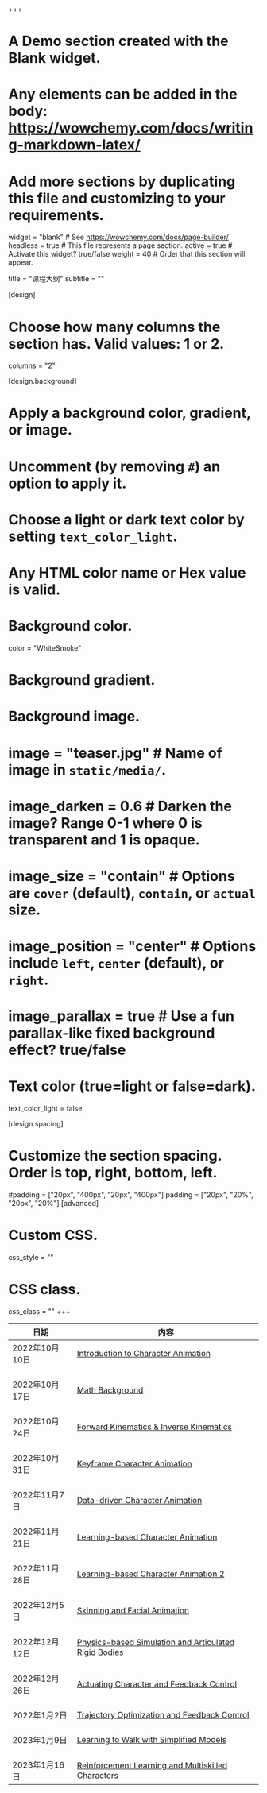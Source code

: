+++
# A Demo section created with the Blank widget.
# Any elements can be added in the body: https://wowchemy.com/docs/writing-markdown-latex/
# Add more sections by duplicating this file and customizing to your requirements.

widget = "blank"  # See https://wowchemy.com/docs/page-builder/
headless = true  # This file represents a page section.
active = true  # Activate this widget? true/false
weight = 40  # Order that this section will appear.

title = "课程大纲"
subtitle = ""

[design]
  # Choose how many columns the section has. Valid values: 1 or 2.
  columns = "2"

[design.background]
  # Apply a background color, gradient, or image.
  #   Uncomment (by removing `#`) an option to apply it.
  #   Choose a light or dark text color by setting `text_color_light`.
  #   Any HTML color name or Hex value is valid.

  # Background color.
  color = "WhiteSmoke"
  
  # Background gradient.
  
  
  # Background image.
  # image = "teaser.jpg"  # Name of image in `static/media/`.
  # image_darken = 0.6  # Darken the image? Range 0-1 where 0 is transparent and 1 is opaque.
  # image_size = "contain"  #  Options are `cover` (default), `contain`, or `actual` size.
  # image_position = "center"  # Options include `left`, `center` (default), or `right`.
  # image_parallax = true  # Use a fun parallax-like fixed background effect? true/false
  
  # Text color (true=light or false=dark).
  text_color_light = false

[design.spacing]
  # Customize the section spacing. Order is top, right, bottom, left.
  #padding = ["20px", "400px", "20px", "400px"]
  padding = ["20px", "20%", "20px", "20%"]
[advanced]
 # Custom CSS. 
 css_style = ""
 
 # CSS class.
 css_class = ""
+++


| 日期                     	| 内容                                                           	|
|--------------------------|-------------------------------------------------------------------|
|    2022年10月10日    	|    [Introduction to Character Animation](/ppt/01%20-%20Introduction.pdf)                        	|
|    <br>2022年10月17日    	|    <br>[Math Background](/ppt/02%20-%20Math%20Background.pdf)          	|
|    <br>2022年10月24日    	|    <br>[Forward Kinematics & Inverse Kinematics](/ppt/03%20-%20Forward%20and%20Backward%20Kinematics.pdf)                                         	|
|    <br>2022年10月31日    	|    <br>[Keyframe Character Animation](/ppt/04%20-%20Keyframe%20Animation.pdf)                               	|
|    <br>2022年11月7日     	|    <br>[Data-driven Character Animation](/ppt/05%20-%20Data-driven%20Animation.pdf)                      	|
|    <br>2022年11月21日  	|    <br>[Learning-based Character Animation](/ppt/06%20-%20Learning-based%20Animation.pdf)                         	|
|    <br>2022年11月28日     |    <br>[Learning-based Character Animation 2](/ppt/06a%20-%20Learning-based%20Animation%20cont.pdf)
|    <br>2022年12月5日    	|    <br>[Skinning and Facial Animation](/ppt/07%20-%20Skinning.pdf)                              	|
|    <br>2022年12月12日    	|    <br>[Physics-based Simulation and Articulated Rigid Bodies](/ppt/08%20-%20Simulation.pdf)    	|
|    <br>2022年12月26日     	|    <br>[Actuating Character and Feedback Control](/ppt/09%20-%20Actuating%20Characters.pdf)                   	|
|    <br>2022年1月2日    	|    <br>[Trajectory Optimization and Feedback Control](/ppt/10%20-%20Controlling%20Characters.pdf)                    	|
|    <br>2023年1月9日    	|    <br>[Learning to Walk with Simplified Models](/ppt/11%20-%20Learning%20to%20Walk.pdf)              	|
|    <br>2023年1月16日    	|    <br>[Reinforcement Learning and Multiskilled Characters](/ppt/12%20-%20Optimal%20Control%20and%20Reinforcement%20Learning.pdf)         	|

